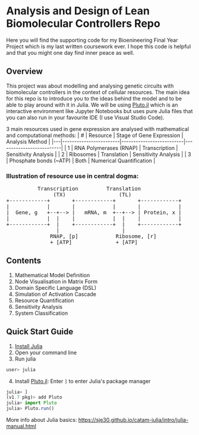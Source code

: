 # Analysis and Design of Lean Biomolecular Controllers Repo
Here you will find the supporting code for my Bioenineering Final Year Project which is my last written coursework ever. I hope this code is helpful and that you might one day find inner peace as well.

## Overview
This project was about modelling and analysing genetic circuits with biomolecular controllers in the context of cellular resources. The main idea for this repo is to introduce you to the ideas behind the model and to be able to play around with it in Julia. We will be using [Pluto.jl](https://github.com/fonsp/Pluto.jl/tree/main) which is an interactive environment like Jupyter Notebooks but uses pure Julia files that you can also run in your favourite IDE (I use Visual Studio Code).

3 main resources used in gene expression are analysed with mathematical and computational methods:
| # | Resource               | Stage of Gene Expression | Analysis Method          |
|---|------------------------|--------------------------|--------------------------|
| 1 | RNA Polymerases (RNAP) | Transcription            | Sensitivity Analysis     |
| 2 | Ribosomes              | Translation              | Sensitivity Analysis     |
| 3 | Phosphate bonds (~ATP) | Both                     | Numerical Quantification |

### Illustration of resource use in central dogma:
<pre>
          Transcription         Translation  
               (TX)                 (TL)  
+------------+       +------------+       +------------+  
|            |       |            |       |            |  
|  Gene, g   +--+--> |   mRNA, m  +--+--> | Protein, x |  
|            |  |    |            |  |    |            |  
+------------+  |    +------------+  |    +------------+  
                |                    |  
              RNAP, [p]            Ribosome, [r]  
              + [ATP]              + [ATP]  
</pre>

## Contents
1. Mathematical Model Definition
2. Node Visualisation in Matrix Form
3. Domain Specific Language (DSL)
4. Simulation of Activation Cascade
5. Resource Quantification
6. Sensitivity Analysis
7. System Classification

## Quick Start Guide
1. [Install Julia](https://julialang.org/downloads/)
2. Open your command line
3. Run julia
```bash
user> julia
```
4. Install [Pluto.jl](https://github.com/fonsp/Pluto.jl/tree/main): Enter `]` to enter Julia's package manager
```julia
julia> ]
(v1.7 pkg)> add Pluto 
julia> import Pluto
julia> Pluto.run()
```

More info about Julia basics: https://sje30.github.io/catam-julia/intro/julia-manual.html